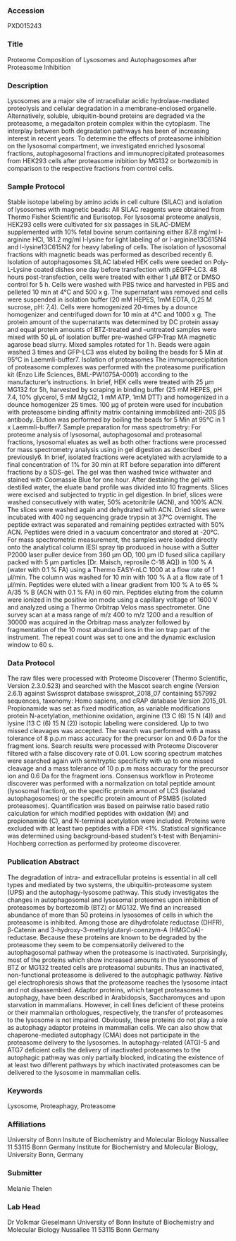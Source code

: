 ### Accession
PXD015243

### Title
Proteome Composition of Lysosomes and Autophagosomes after Proteasome Inhibition

### Description
Lysosomes are a major site of intracellular acidic hydrolase-mediated proteolysis and cellular degradation in a membrane-enclosed organelle. Alternatively, soluble, ubiquitin-bound proteins are degraded via the proteasome, a megadalton protein complex within the cytoplasm. The interplay between both degradation pathways has been of increasing interest in recent years. To determine the effects of proteasome inhibition on the lysosomal compartment, we investigated enriched lysosomal fractions, autophagosomal fractions and immunoprecipitated proteasomes from HEK293 cells after proteasome inibition by MG132 or bortezomib in comparison to the respective fractions from control cells.

### Sample Protocol
Stable isotope labeling by amino acids in cell culture (SILAC) and isolation of lysosomes with magnetic beads: All SILAC reagents were obtained from Thermo Fisher Scientific and Eurisotop. For lysosomal proteome analysis, HEK293 cells were cultivated for six passages in SILAC-DMEM supplemented with 10% fetal bovine serum containing either 87.8 mg/ml l-arginine HCl, 181.2 mg/ml l-lysine for light labeling of or l-arginine13C615N4 and l-lysine13C615N2 for heavy labeling of cells. The isolation of lysosomal fractions with magnetic beads was performed as described recently 6.  Isolation of autophagosomes SILAC labeled HEK cells were seeded on Poly-L-Lysine coated dishes one day before transfection with pEGFP-LC3. 48 hours post-transfection, cells were treated with either 1 µM  BTZ or DMSO control for 5 h. Cells were washed with PBS twice and harvested in PBS and pelleted 10 min at 4°C and 500 x g. The supernatant was removed and cells were suspended in isolation buffer (20 mM HEPES, 1mM EDTA, 0,25 M sucrose, pH: 7,4). Cells were homogenized 20-times by a dounce homogenizer and centrifuged down for 10 min at 4°C and 1000 x g. The protein amount of the supernatants was determined by DC protein assay and equal protein amounts of BTZ-treated and –untreated samples were mixed with 50 µL of isolation buffer pre-washed GFP-Trap MA magnetic agarose bead slurry. Mixed samples rotated for 1 h. Beads were again washed 3 times and GFP-LC3 was eluted by boiling the beads for 5 Min at 95°C in Laemmli-buffer7.             Isolation of proteasomes The immunoprecipitation of proteasome complexes was performed with the proteasome purification kit (Enzo Life Sciences, BML-PW1075A-0001) according to the manufacturer’s instructions. In brief, HEK cells were treated with 25 μm MG132 for 5h, harvested by scraping in binding buffer (25 mM HEPES, pH 7.4, 10% glycerol, 5 mM MgCl2, 1 mM ATP, 1mM DTT) and homogenized in a dounce homogenizer 25 times. 100 μg of protein were used for incubation with proteasome binding affinity matrix containing immobilized anti-20S β5 antibody. Elution was performed by boiling the beads for 5 Min at 95°C in 1 x Laemmli-buffer7. Sample preparation for mass spectrometry: For proteome analysis of lysosomal, autophagosomal and proteasomal fractions, lysosomal eluates as well as both other fractions were processed for mass spectrometry analysis using in gel digestion as described previously6. In brief, isolated fractions were acetylated with acrylamide to a final concentration of 1% for 30 min at RT before separation into different fractions by a SDS-gel. The gel was then washed twice withwater and stained with Coomassie Blue for one hour. After destaining the gel with destilled water, the eluate band profile was divided into 10 fragments. Slices were excised and subjected to tryptic in gel digestion. In brief, slices were washed consecutively with water, 50% acetonitrile (ACN), and 100% ACN. The slices were washed again and dehydrated with ACN. Dried slices were incubated with 400 ng sequencing grade trypsin at 37°C overnight. The peptide extract was separated and remaining peptides extracted with 50% ACN. Peptides were dried in a vacuum concentrator and stored at -20°C.  For mass spectrometric measurement, the samples were loaded directly onto the analytical column (ESI spray tip produced in house with a Sutter P2000 laser puller device from 360 µm OD, 100 µm ID fused silica capillary packed with 5 µm particles [Dr. Maisch, reprosile C-18 AQ]) in 100 % A (water with 0.1 % FA) using a Thermo EASY-nLC 1000 at a flow rate of 1 µl/min. The column was washed for 10 min with 100 % A at a flow rate of 1 µl/min. Peptides were eluted with a linear gradient from 100 % A to 65 % A/35 % B (ACN with 0.1 % FA) in 60 min. Peptides eluting from the column were ionized in the positive ion mode using a capillary voltage of 1600 V and analyzed using a Thermo Orbitrap Velos mass spectrometer. One survey scan at a mass range of m/z 400 to m/z 1200 and a resultion of 30000 was acquired in the Orbitrap mass analyzer followed by fragmentation of the 10 most abundand ions in the ion trap part of the instrument. The repeat count was set to one and the dynamic exclusion window to 60 s.

### Data Protocol
The raw files were processed with Proteome Discoverer (Thermo Scientific, Version 2.3.0.523) and searched with the Mascot search engine (Version 2.6.1) against Swissprot database swissprot_2018_07 containing 557992 sequences, taxonomy: Homo sapiens, and cRAP database Version 2015_01. Propionamide was set as fixed modification, as variable modifications protein N-acetylation, methionine oxidation, arginine (13 C (6) 15 N (4)) and lysine (13 C (6) 15 N (2)) isotopic labeling were considered. Up to two missed cleavages was accepted. The search was performed with a mass tolerance of 8 p.p.m mass accuracy for the precursor ion and 0.6 Da for the fragment ions. Search results were processed with Proteome Discoverer filtered with a false discovery rate of 0.01. Low scoring spectrum matches were searched again with semitryptic specificity with up to one missed cleavage and a mass tolerance of 10 p.p.m mass accuracy for the precursor ion and 0.6 Da for the fragment ions. Consensus workflow in Proteome discoverer was performed with a normalization on total peptide amount (lysosomal fraction), on the specific protein amount of LC3 (isolated autophagosomes) or the specific protein amount of PSMB5 (isolated proteasomes). Quantification was based on pairwise ratio based ratio calculation for which modified peptides with oxidation (M) and propionamide (C), and N-terminal acetylation were included. Proteins were excluded with at least two peptides with a FDR <1%. Statistical significance was determined using background-based student’s t-test with Benjamini-Hochberg correction as performed by proteome discoverer.

### Publication Abstract
The degradation of intra- and extracellular proteins is essential in all cell types and mediated by two systems, the ubiquitin-proteasome system (UPS) and the autophagy-lysosome pathway. This study investigates the changes in autophagosomal and lysosomal proteomes upon inhibition of proteasomes by bortezomib (BTZ) or MG132. We find an increased abundance of more than 50 proteins in lysosomes of cells in which the proteasome is inhibited. Among those are dihydrofolate reductase (DHFR), &#x3b2;-Catenin and 3-hydroxy-3-methylglutaryl-coenzym-A (HMGCoA)-reductase. Because these proteins are known to be degraded by the proteasome they seem to be compensatorily delivered to the autophagosomal pathway when the proteasome is inactivated. Surprisingly, most of the proteins which show increased amounts in the lysosomes of BTZ or MG132 treated cells are proteasomal subunits. Thus an inactivated, non-functional proteasome is delivered to the autophagic pathway. Native gel electrophoresis shows that the proteasome reaches the lysosome intact and not disassembled. Adaptor proteins, which target proteasomes to autophagy, have been described in Arabidopsis, Saccharomyces and upon starvation in mammalians. However, in cell lines deficient of these proteins or their mammalian orthologues, respectively, the transfer of proteasomes to the lysosome is not impaired. Obviously, these proteins do not play a role as autophagy adaptor proteins in mammalian cells. We can also show that chaperone-mediated autophagy (CMA) does not participate in the proteasome delivery to the lysosomes. In autophagy-related (ATG)-5 and ATG7 deficient cells the delivery of inactivated proteasomes to the autophagic pathway was only partially blocked, indicating the existence of at least two different pathways by which inactivated proteasomes can be delivered to the lysosome in mammalian cells.

### Keywords
Lysosome, Proteaphagy, Proteasome

### Affiliations
University of Bonn Insitute of Biochemistry and Molecular Biology Nussallee 11 53115 Bonn Germany
Institute for Biochemistry and Molecular Biology, University Bonn, Germany 

### Submitter
Melanie Thelen

### Lab Head
Dr Volkmar Gieselmann
University of Bonn Insitute of Biochemistry and Molecular Biology Nussallee 11 53115 Bonn Germany


